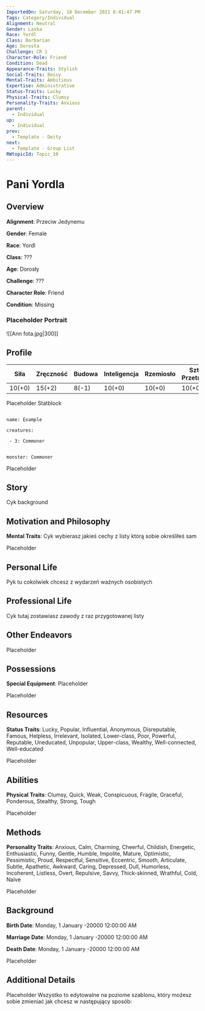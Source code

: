 ```yaml
---
ImportedOn: Saturday, 18 December 2021 8:41:47 PM
Tags: Category/Individual
Alignment: Neutral
Gender: Laska
Race: Yordl
Class: Barbarian
Age: Dorosła
Challenge: CR 1
Character-Role: Friend
Condition: Dead
Appearance-Traits: Stylish
Social-Traits: Bossy
Mental-Traits: Ambitious
Expertise: Administrative
Status-Traits: Lucky
Physical-Traits: Clumsy
Personality-Traits: Anxious
parent:
  - Individual
up:
  - Individual
prev:
  - Template - Deity
next:
  - Template - Group List
RWtopicId: Topic_10
---
```

#  Pani Yordla
## Overview
**Alignment**: Przeciw Jedynemu

**Gender**: Female

**Race**: Yordl 

**Class**: ???

**Age**: Dorosły

**Challenge**: ???

**Character Role**: Friend

**Condition**: Missing

### Placeholder Portrait
![[Ann fota.jpg|300]]


## Profile


| Siła | Zręczność | Budowa | Inteligencja | Rzemiosło | Sztuka Przetrwania |
|---|---|---|---|---|---|
| 10(+0) | 15(+2) | 8(-1) | 10(+0) | 10(+0) | 10(+0) |

Placeholder Statblock

```encounter

name: Example

creatures:

 - 3: Commoner

```

```statblock

monster: Commoner

```

Placeholder

## Story
Cyk background

## Motivation and Philosophy
**Mental Traits**: Cyk wybierasz jakieś cechy z listy którą sobie określiłeś sam

Placeholder

## Personal Life
Pyk tu cokolwiek chcesz z wydarzeń ważnych osobistych

## Professional Life
Cyk tutaj zostawiasz zawody z raz przygotowanej listy


## Other Endeavors
Placeholder

## Possessions
**Special Equipment**: Placeholder

Placeholder

## Resources
**Status Traits**: Lucky, Popular, Influential, Anonymous, Disreputable, Famous, Helpless, Irrelevant, Isolated, Lower-class, Poor, Powerful, Reputable, Uneducated, Unpopular, Upper-class, Wealthy, Well-connected, Well-educated

Placeholder

## Abilities
**Physical Traits**: Clumsy, Quick, Weak, Conspicuous, Fragile, Graceful, Ponderous, Stealthy, Strong, Tough

Placeholder

## Methods
**Personality Traits**: Anxious, Calm, Charming, Cheerful, Childish, Energetic, Enthusiastic, Funny, Gentle, Humble, Impolite, Mature, Optimistic, Pessimistic, Proud, Respectful, Sensitive, Eccentric, Smooth, Articulate, Subtle, Apathetic, Awkward, Caring, Depressed, Dull, Humorless, Incoherent, Listless, Overt, Repulsive, Savvy, Thick-skinned, Wrathful, Cold, Naïve

Placeholder

## Background
**Birth Date**: Monday, 1 January -20000 12:00:00 AM

**Marriage Date**: Monday, 1 January -20000 12:00:00 AM

**Death Date**: Monday, 1 January -20000 12:00:00 AM

Placeholder

## Additional Details
Placeholder
Wszystko to edytowalne na poziome szablonu, który możesz sobie zmieniać jak chcesz w następujący sposób:
